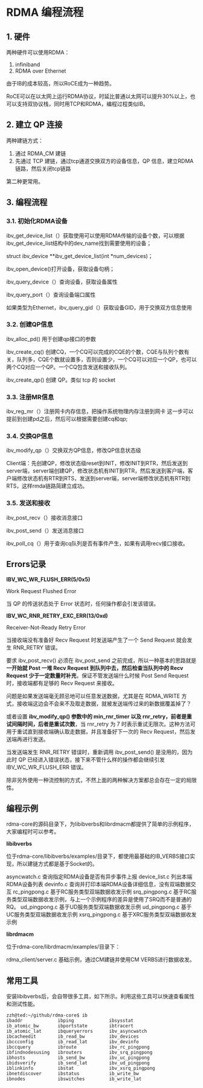 # RDMA 编程流程

## 1. 硬件

两种硬件可以使用RDMA：

1. infiniband
2. RDMA over Ethernet

由于IB的成本较高，所以RoCE成为一种趋势。

RoCE可以在以太网上运行RDMA协议，时延比普通以太网可以提升30%以上，也可以支持双协议栈，同时用TCP和RDMA，编程过程类似IB。

## 2. 建立 QP 连接

两种建链方式：

1. 通过 RDMA_CM 建链
2. 先通过 TCP 建链，通过tcp通道交换双方的设备信息，QP 信息，建立RDMA链路，然后关闭tcp链路

第二种更常用。

## 3. 编程流程

### 3.1. 初始化RDMA设备

ibv_get_device_list（）获取使用可以使用RDMA传输的设备个数，可以根据ibv_get_device_list结构中的dev_name找到需要使用的设备；

struct ibv_device **ibv_get_device_list(int *num_devices)；

ibv_open_device()打开设备，获取设备句柄；

ibv_query_device（）查询设备，获取设备属性

ibv_query_port（）查询设备端口属性

如果类型为Ethernet，ibv_query_gid（）获取设备GID，用于交换双方信息使用

### 3.2. 创建QP信息

ibv_alloc_pd() 用于创建qp接口的参数

ibv_create_cq() 创建CQ，一个CQ可以完成的CQE的个数，CQE与队列个数有关，队列多，CQE个数就设置多，否则设置少，一个CQ可以对应一个QP，也可以两个CQ对应一个QP。一个CQ包含发送和接收队列。

ibv_create_qp() 创建 QP。类似 tcp 的 socket

### 3.3. 注册MR信息

ibv_reg_mr（）注册网卡内存信息，把操作系统物理内存注册到网卡 这一步可以提前到创建pd之后，然后可以根据需要创建cq和qp;

### 3.4. 交换QP信息

ibv_modify_qp（）交换双方QP信息，修改QP信息状态级

Client端：先创建QP，修改状态级reset到INIT，修改INIT到RTR，然后发送到server端，server端创建QP，修改状态机有INIT到RTR，然后发送到客户端，客户端修改状态机有RTR到RTS，发送到server端，server端修改状态机有RTR到RTS，这样rmda链路简建立成功。

### 3.5. 发送和接收

ibv_post_recv（）接收消息接口

ibv_post_send（）发送消息接口

ibv_poll_cq（）用于查询cq队列是否有事件产生，如果有调用recv接口接收。

## Errors记录

**IBV_WC_WR_FLUSH_ERR(5/0x5)**

Work Request Flushed Error

当 QP 的传送状态处于 Error 状态时，任何操作都会引发该错误。

**IBV_WC_RNR_RETRY_EXC_ERR(13/0xd)**

Receiver-Not-Ready Retry Error

当接收端没有准备好 Recv Request 时发送端产生了一个 Send Request 就会发生 RNR_RETRY 错误。

要求 ibv_post_recv() 必须在 ibv_post_send 之前完成，所以一种基本的思路就是**一开始就 Post 一堆 Recv Request 到队列中去，然后检查当队列中的 Recv Request 少于一定数量时补充**，保证不管发送端什么时候 Post Send Request 时，接收端都有足够的 Recv Request 来接收。

问题是如果发送端毫无顾忌地可以任意发送数据，尤其是在 RDMA_WRITE 方式，接收端这边会不会来不及取走数据，就被发送端传过来的新数据覆盖掉了？

或者设置 **ibv_modify_qp() 参数中的 min_rnr_timer 以及 rnr_retry，前者是重试间隔时间，后者是重试次数**，当 rnr_retry 为 7 时表示重试无限次。这种方法可用于重试直到接收端确认取走数据，并且准备好下一次的 Recv Request，然后发送端再进行发送。

当发送端发生 RNR_RETRY 错误时，重新调用 ibv_post_send() 是没用的，因为此时 QP 已经进入错误状态，接下来不管什么样的操作都会继续引发 IBV_WC_WR_FLUSH_ERR 错误。

除非另外使用一种流控制的方式，不然上面的两种解决方案都总会存在一定的局限性。

## 编程示例

rdma-core的源码目录下，为libibverbs和librdmacm都提供了简单的示例程序，大家编程时可以参考。

**libibverbs**

位于rdma-core/libibverbs/examples/目录下，都使用最基础的IB_VERBS接口实现，所以建链方式都是基于Socket的。

asyncwatch.c 查询指定RDMA设备是否有异步事件上报
device_list.c 列出本端RDMA设备列表
devinfo.c 查询并打印本端RDMA设备详细信息，没有双端数据交互
rc_pingpong.c 基于RC服务类型双端数据收发示例
srq_pingpong.c 基于RC服务类型双端数据收发示例，与上一个示例程序的差异是使用了SRQ而不是普通的RQ。
ud_pingpong.c 基于UD服务类型双端数据收发示例
ud_pingpong.c 基于UC服务类型双端数据收发示例
xsrq_pingpong.c 基于XRC服务类型双端数据收发示例

**librdmacm**

位于rdma-core/librdmacm/examples/目录下：

rdma_client/server.c 基础示例，通过CM建链并使用CM VERBS进行数据收发。

## 常用工具

安装libibverbs后，会自带很多工具，如下所示。利用这些工具可以快速查看属性和测试性能。

```shell
zzh@ted:~/github/rdma-core$ ib
ibaddr             ibping             ibsysstat
ib_atomic_bw       ibportstate        ibtracert
ib_atomic_lat      ibqueryerrors      ibv_asyncwatch
ibcacheedit        ib_read_bw         ibv_devices
ibccconfig         ib_read_lat        ibv_devinfo
ibccquery          ibroute            ibv_rc_pingpong
ibfindnodesusing   ibrouters          ibv_srq_pingpong
ibhosts            ib_send_bw         ibv_uc_pingpong
ibidsverify        ib_send_lat        ibv_ud_pingpong
iblinkinfo         ibstat             ibv_xsrq_pingpong
ibnetdiscover      ibstatus           ib_write_bw
ibnodes            ibswitches         ib_write_lat
```
